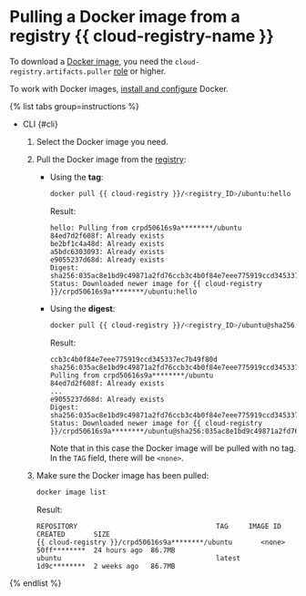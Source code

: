 # Pulling a Docker image from a registry {{ cloud-registry-name }}

To download a [Docker image](../../concepts/docker-image.md), you need the `cloud-registry.artifacts.puller` [role](../../security/index.md#cloud-registry-artifacts-puller) or higher.

To work with Docker images, [install and configure](installation.md) Docker.

{% list tabs group=instructions %}

- CLI {#cli}

  1. Select the Docker image you need.
  1. Pull the Docker image from the [registry](../../concepts/registry.md):
     * Using the **tag**:

       ```bash
       docker pull {{ cloud-registry }}/<registry_ID>/ubuntu:hello
       ```

       Result:

       ```text
       hello: Pulling from crpd50616s9a********/ubuntu
       84ed7d2f608f: Already exists
       be2bf1c4a48d: Already exists
       a5bdc6303093: Already exists
       e9055237d68d: Already exists
       Digest: sha256:035ac8e1bd9c49871a2fd76ccb3c4b0f84e7eee775919ccd345337ec********
       Status: Downloaded newer image for {{ cloud-registry }}/crpd50616s9a********/ubuntu:hello
       ```

     * Using the **digest**:

       ```bash
       docker pull {{ cloud-registry }}/<registry_ID>/ubuntu@sha256:035ac8e1bd9c49871a2fd76
       ```

       Result:

       ```text
       ccb3c4b0f84e7eee775919ccd345337ec7b49f80d
       sha256:035ac8e1bd9c49871a2fd76ccb3c4b0f84e7eee775919ccd345337ec********: Pulling from crpd50616s9a********/ubuntu
       84ed7d2f608f: Already exists
       ...
       e9055237d68d: Already exists
       Digest: sha256:035ac8e1bd9c49871a2fd76ccb3c4b0f84e7eee775919ccd345337ec********
       Status: Downloaded newer image for {{ cloud-registry }}/crpd50616s9a********/ubuntu@sha256:035ac8e1bd9c49871a2fd76ccb3c4b0f84e7eee775919ccd345337ec********
       ```

       Note that in this case the Docker image will be pulled with no tag. In the `TAG` field, there will be `<none>`.
  1. Make sure the Docker image has been pulled:

     ```bash
     docker image list
     ```

     Result:

     ```text
     REPOSITORY                                  TAG     IMAGE ID      CREATED       SIZE
     {{ cloud-registry }}/crpd50616s9a********/ubuntu       <none>  50ff********  24 hours ago  86.7MB
     ubuntu                                      latest  1d9c********  2 weeks ago   86.7MB
     ```

{% endlist %}
